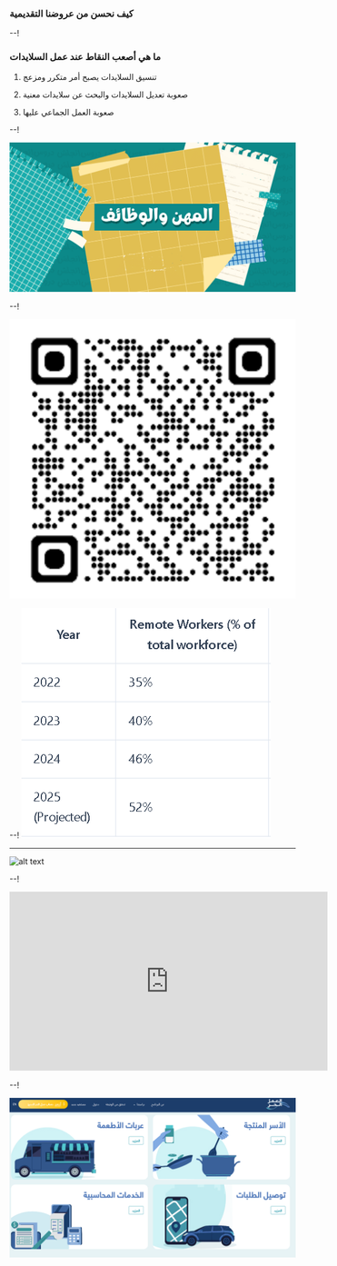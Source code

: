 
### كيف نحسن من عروضنا التقديمية

--!

### ما هي أصعب النقاط عند عمل السلايدات

  

1. تنسيق السلايدات يصبح أمر متكرر ومزعج 
<!-- .element: class="fragment" data-fragment-index="1" -->
2. صعوبة تعديل السلايدات والبحث عن سلايدات معنية
<!-- .element: class="fragment" data-fragment-index="2" -->
3. صعوبة العمل الجماعي عليها
<!-- .element: class="fragment" data-fragment-index="3" -->

  

--!

![enter image description here](https://github.com/kemo-1/taibah_slides/blob/master/assets/image.png?raw=true)

  

--!

  

![enter image description here](https://github.com/kemo-1/taibah_slides/blob/master/assets/image-1.png?raw=true)


  --!
  ![enter image description here](https://github.com/kemo-1/taibah_slides/blob/master/assets/image-2.png?raw=true)



---

  

![alt text](https://github.com/kemo-1/taibah_slides/blob/master/assets/image.gif?raw=true)

--!

<iframe width="560" height="315" src="https://www.youtube.com/embed/bjZ_2DDxHXg?si=42O_7vTQcPSyBvSL" title="YouTube video player" frameborder="0" allow="accelerometer; autoplay; clipboard-write; encrypted-media; gyroscope; picture-in-picture; web-share" referrerpolicy="strict-origin-when-cross-origin" allowfullscreen></iframe>

--! 

![enter image description here](https://github.com/kemo-1/taibah_slides/blob/master/assets/image-3.png?raw=true)


<!--stackedit_data:
eyJoaXN0b3J5IjpbLTE1MzEzNDMyNDJdfQ==
-->